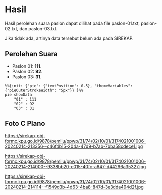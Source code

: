 # Hasil

Hasil perolehan suara paslon dapat dilihat pada file paslon-01.txt, paslon-02.txt, dan paslon-03.txt.

Jika tidak ada, artinya data tersebut belum ada pada SIREKAP.

## Perolehan Suara

 * Paslon 01: **111**.
 * Paslon 02: **92**.
 * Paslon 03: **31**.

```mermaid
%%{init: {"pie": {"textPosition": 0.5}, "themeVariables": {"pieOuterStrokeWidth": "5px"}} }%%
pie showData
    "01" : 111
    "02" : 92
    "03" : 31
```
## Foto C Plano

https://sirekap-obj-formc.kpu.go.id/9878/pemilu/ppwp/31/74/02/10/01/3174021001006-20240214-213356--c46f4b15-204a-47d9-b7ab-7bba58cdece1.jpg

https://sirekap-obj-formc.kpu.go.id/9878/pemilu/ppwp/31/74/02/10/01/3174021001006-20240214-214000--9338bb20-c015-40fc-a647-d44296a35327.jpg

https://sirekap-obj-formc.kpu.go.id/9878/pemilu/ppwp/31/74/02/10/01/3174021001006-20240214-214114--f1549d3b-4d63-4ba8-847d-3e3dda494d2f.jpg
